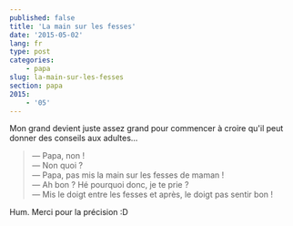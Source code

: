 ```yaml
---
published: false
title: 'La main sur les fesses'
date: '2015-05-02'
lang: fr
type: post
categories:
    - papa
slug: la-main-sur-les-fesses
section: papa
2015:
    - '05'
---
```


Mon grand devient juste assez grand pour commencer à croire qu'il peut donner des conseils aux adultes...

> — Papa, non !  
> — Non quoi ?  
> — Papa, pas mis la main sur les fesses de maman !  
> — Ah bon ? Hé pourquoi donc, je te prie ?  
> — Mis le doigt entre les fesses et après, le doigt pas sentir bon !

Hum. Merci pour la précision :D
